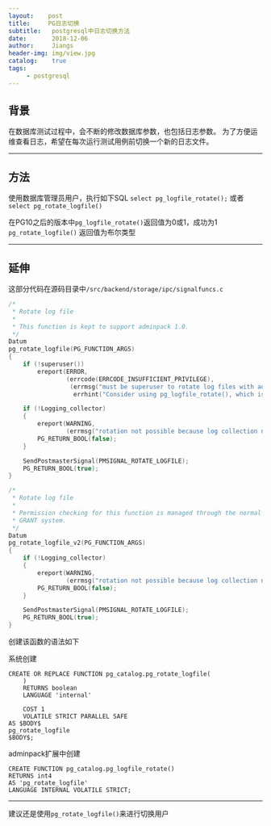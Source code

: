 ```yaml
---
layout:    post
title:     PG日志切换
subtitle:   postgresql中日志切换方法   
date:       2018-12-06
author:     Jiangs
header-img: img/view.jpg
catalog:    true
tags:
     - postgresql
---
```


## 背景
在数据库测试过程中，会不断的修改数据库参数，也包括日志参数。 
为了方便运维查看日志，希望在每次运行测试用例前切换一个新的日志文件。

---

## 方法

使用数据库管理员用户，执行如下SQL 
`select pg_logfile_rotate();` 或者 `select pg_rotate_logfile()`

在PG10之后的版本中`pg_logfile_rotate()`返回值为0或1，成功为1 
`pg_rotate_logfile()` 返回值为布尔类型

---

## 延伸
 
这部分代码在源码目录中`/src/backend/storage/ipc/signalfuncs.c`

```C
/*
 * Rotate log file
 *
 * This function is kept to support adminpack 1.0.
 */
Datum
pg_rotate_logfile(PG_FUNCTION_ARGS)
{
	if (!superuser())
		ereport(ERROR,
				(errcode(ERRCODE_INSUFFICIENT_PRIVILEGE),
				 (errmsg("must be superuser to rotate log files with adminpack 1.0"),
				  errhint("Consider using pg_logfile_rotate(), which is part of core, instead."))));

	if (!Logging_collector)
	{
		ereport(WARNING,
				(errmsg("rotation not possible because log collection not active")));
		PG_RETURN_BOOL(false);
	}

	SendPostmasterSignal(PMSIGNAL_ROTATE_LOGFILE);
	PG_RETURN_BOOL(true);
}

/*
 * Rotate log file
 *
 * Permission checking for this function is managed through the normal
 * GRANT system.
 */
Datum
pg_rotate_logfile_v2(PG_FUNCTION_ARGS)
{
	if (!Logging_collector)
	{
		ereport(WARNING,
				(errmsg("rotation not possible because log collection not active")));
		PG_RETURN_BOOL(false);
	}

	SendPostmasterSignal(PMSIGNAL_ROTATE_LOGFILE);
	PG_RETURN_BOOL(true);
}
```
创建该函数的语法如下

系统创建
```
CREATE OR REPLACE FUNCTION pg_catalog.pg_rotate_logfile(
	)
    RETURNS boolean
    LANGUAGE 'internal'

    COST 1
    VOLATILE STRICT PARALLEL SAFE
AS $BODY$
pg_rotate_logfile
$BODY$;
```


adminpack扩展中创建
```
CREATE FUNCTION pg_catalog.pg_logfile_rotate()
RETURNS int4
AS 'pg_rotate_logfile'
LANGUAGE INTERNAL VOLATILE STRICT;
```

----
建议还是使用`pg_rotate_logfile()`来进行切换用户